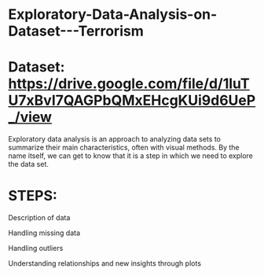 # Exploratory-Data-Analysis-on-Dataset---Terrorism

# Dataset: https://drive.google.com/file/d/1luTU7xBvI7QAGPbQMxEHcgKUi9d6UeP_/view

 Exploratory data analysis is an approach to analyzing data sets to summarize their main characteristics, often with visual methods.
 By the name itself, we can get to know that it is a step in which we need to explore the data set.
 
 # STEPS:
 
Description of data

Handling missing data

Handling outliers

Understanding relationships and new insights through plots
